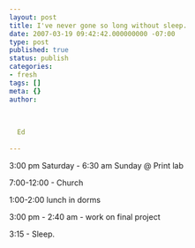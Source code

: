 ```yaml
---
layout: post
title: I've never gone so long without sleep.
date: 2007-03-19 09:42:42.000000000 -07:00
type: post
published: true
status: publish
categories:
- fresh
tags: []
meta: {}
author:
  
  
  
  Ed
  
---
```

<p>3:00 pm Saturday - 6:30 am Sunday @ Print lab</p>
<p>7:00-12:00 - Church</p>
<p>1:00-2:00 lunch in dorms</p>
<p>3:00 pm - 2:40 am - work on final project</p>
<p>3:15 - Sleep.</p>
